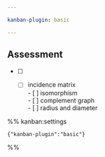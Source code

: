 ```yaml
---

kanban-plugin: basic

---
```


## Assessment

- [ ] - [ ] incidence matrix<br>- [ ] isomorphism<br>- [ ] complement graph<br>- [ ] radius and diameter




%% kanban:settings
```
{"kanban-plugin":"basic"}
```
%%